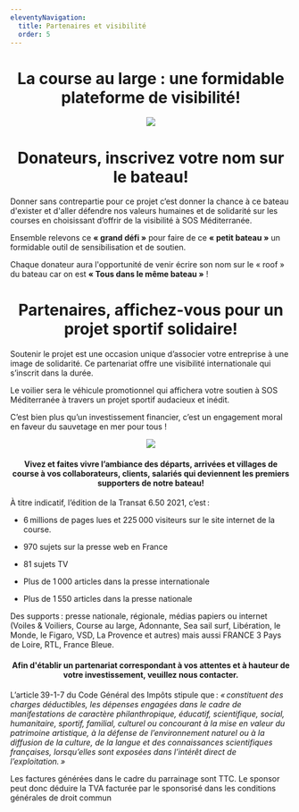 ```yaml
---
eleventyNavigation:
  title: Partenaires et visibilité
  order: 5
---
```

<h1 style="text-align: center">La course au large : une formidable plateforme de visibilité!</h1><p style="text-align: center"><img src="/images/mini_logo_sos_par_ok.jpg"></p>

<h1 style="text-align: center">Donateurs, inscrivez votre nom sur le bateau!</h1>

Donner sans contrepartie pour ce projet c’est donner la chance à ce bateau d'exister et d'aller défendre nos valeurs humaines et de solidarité sur les courses en choisissant d’offrir de la visibilité à SOS Méditerranée.

Ensemble relevons ce **« grand défi »** pour faire de ce **« petit bateau »** un formidable outil de sensibilisation et de soutien.

Chaque donateur aura l'opportunité de venir écrire son nom sur le « roof » du bateau car on est **« Tous dans le même bateau »** !

<h1 style="text-align: center">Partenaires, affichez-vous pour un projet sportif solidaire!</h1>

Soutenir le projet est une occasion unique d’associer votre entreprise à une image de solidarité. Ce partenariat offre une visibilité internationale qui s’inscrit dans la durée.

Le voilier sera le véhicule promotionnel qui affichera votre soutien à SOS Méditerranée à travers un projet sportif audacieux et inédit.

C’est bien plus qu’un investissement financier, c’est un engagement moral en faveur du sauvetage en mer pour tous !

<p style="text-align: center"><img src="/images/village.jpg"></p><h4 style="text-align: center">Vivez et faites vivre l’ambiance des départs, arrivées et villages de course à vos collaborateurs, clients, salariés qui deviennent les premiers supporters de notre bateau!</h4>

À titre indicatif, l’édition de la Transat 6.50 2021, c’est :

*   6 millions de pages lues et 225 000 visiteurs sur le site internet de la course.
    
*   970 sujets sur la presse web en France
    
*   81 sujets TV
    
*   Plus de 1 000 articles dans la presse internationale
    
*   Plus de 1 550 articles dans la presse nationale
    

Des supports : presse nationale, régionale, médias papiers ou internet (Voiles & Voiliers, Course au large, Adonnante, Sea sail surf, Libération, le Monde, le Figaro, VSD, La Provence et autres) mais aussi FRANCE 3 Pays de Loire, RTL, France Bleue.

<h4 style="text-align: center">Afin d'établir un partenariat correspondant à vos attentes et à hauteur de votre investissement, veuillez nous contacter.</h4>

L’article 39-1-7 du Code Général des Impôts stipule que : _« constituent des charges déductibles, les dépenses engagées dans le cadre de manifestations de caractère philanthropique, éducatif, scientifique, social, humanitaire, sportif, familial, culturel ou concourant à la mise en valeur du patrimoine artistique, à la défense de l’environnement naturel ou à la diffusion de la culture, de la langue et des connaissances scientifiques françaises, lorsqu’elles sont exposées dans l’intérêt direct de l’exploitation. »_

<p style="text-align: start">Les factures générées dans le cadre du parrainage sont TTC. Le sponsor peut donc déduire la TVA facturée par le sponsorisé dans les conditions générales de droit commun</p>